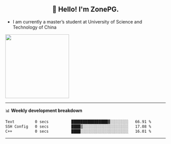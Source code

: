 <h2 align="center">👋 Hello! I'm ZonePG.</h2>

- I am currently a master’s student at University of Science and Technology of China

<a href="https://github.com/anuraghazra/github-readme-stats">
  <img height=200 align="center" src="https://github-readme-stats.vercel.app/api?username=zonepg" />
</a>

-------

📊 **Weekly development breakdown**
<!--START_SECTION:waka-->

```txt
Text         0 secs          ████████████████▓░░░░░░░░   66.91 %
SSH Config   0 secs          ████▒░░░░░░░░░░░░░░░░░░░░   17.08 %
C++          0 secs          ████░░░░░░░░░░░░░░░░░░░░░   16.01 %
```

<!--END_SECTION:waka-->

-------

